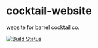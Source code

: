 # cocktail-website
website for barrel cocktail co.

[![Build Status](https://github.com/timkpaine/cocktail-website/workflows/Build%20Status/badge.svg?branch=main)](https://github.com/timkpaine/cocktail-website/actions?query=workflow%3A%22Build+Status%22)
